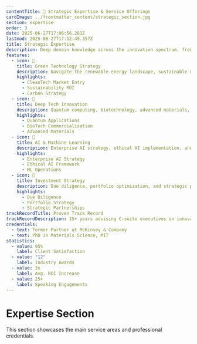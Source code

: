 ```yaml
---
contentTitle: 💼 Strategic Expertise & Service Offerings
cardImage: ../frontmatter_content/strategic_section.jpg
section: expertise
order: 3
date: 2025-06-27T17:06:56.281Z
lastmod: 2025-06-27T17:12:49.357Z
title: Strategic Expertise
description: Deep domain knowledge across the innovation spectrum, from emerging technologies to market strategy and investment execution.
features:
  - icon: 🌱
    title: Green Technology Strategy
    description: Navigate the renewable energy landscape, sustainable manufacturing, and circular economy opportunities. From market analysis to technology roadmaps.
    highlights:
      - CleanTech Market Entry
      - Sustainability ROI
      - Carbon Strategy
  - icon: 🔬
    title: Deep Tech Innovation
    description: Quantum computing, biotechnology, advanced materials, and emerging hardware. Bridging the gap between breakthrough science and market reality.
    highlights:
      - Quantum Applications
      - BioTech Commercialization
      - Advanced Materials
  - icon: 🤖
    title: AI & Machine Learning
    description: Enterprise AI strategy, ethical AI implementation, and competitive positioning in the age of artificial intelligence and automation.
    highlights:
      - Enterprise AI Strategy
      - Ethical AI Framework
      - ML Operations
  - icon: 💼
    title: Investment Strategy
    description: Due diligence, portfolio optimization, and strategic partnerships in emerging technology sectors. Connect innovation with capital.
    highlights:
      - Due Diligence
      - Portfolio Strategy
      - Strategic Partnerships
trackRecordTitle: Proven Track Record
trackRecordDescription: 15+ years advising C-suite executives on innovation strategy, with a focus on sustainable technology adoption and competitive positioning in emerging markets.
credentials:
  - text: Former Partner at McKinsey & Company
  - text: PhD in Materials Science, MIT
statistics:
  - value: 95%
    label: Client Satisfaction
  - value: "12"
    label: Industry Awards
  - value: 3x
    label: Avg. ROI Increase
  - value: 25+
    label: Speaking Engagements
---
```


# Expertise Section

This section showcases the main service areas and professional credentials.
